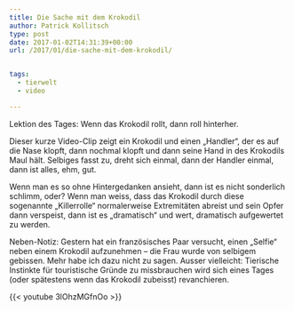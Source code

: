 ```yaml
---
title: Die Sache mit dem Krokodil
author: Patrick Kollitsch
type: post
date: 2017-01-02T14:31:39+00:00
url: /2017/01/die-sache-mit-dem-krokodil/


tags:
  - tierwelt
  - video

---
```

Lektion des Tages: Wenn das Krokodil rollt, dann roll hinterher. 

Dieser kurze Video-Clip zeigt ein Krokodil und einen &#8222;Handler&#8220;, der es auf die Nase klopft, dann nochmal klopft und dann seine Hand in des Krokodils Maul hält. Selbiges fasst zu, dreht sich einmal, dann der Handler einmal, dann ist alles, ehm, gut.

Wenn man es so ohne Hintergedanken ansieht, dann ist es nicht sonderlich schlimm, oder? Wenn man weiss, dass das Krokodil durch diese sogenannte &#8222;Killerrolle&#8220; normalerweise Extremitäten abreist und sein Opfer dann verspeist, dann ist es &#8222;dramatisch&#8220; und wert, dramatisch aufgewertet zu werden.

Neben-Notiz: Gestern hat ein französisches Paar versucht, einen &#8222;Selfie&#8220; neben einem Krokodil aufzunehmen &#8211; die Frau wurde von selbigem gebissen. Mehr habe ich dazu nicht zu sagen. Ausser vielleicht: Tierische Instinkte für touristische Gründe zu missbrauchen wird sich eines Tages (oder spätestens wenn das Krokodil zubeisst) revanchieren.

{{< youtube 3lOhzMGfnOo >}}
